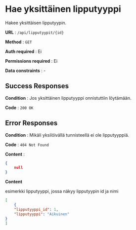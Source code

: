 # Hae yksittäinen lipputyyppi

Hakee yksittäisen lipputyypin.

**URL** : `/api/lipputyypit/{id}`

**Method** : `GET`

**Auth required** : Ei

**Permissions required** : Ei

**Data constraints** : -

## Success Responses

**Condition** : Jos yksittäinen lipputyyppi onnistuttiin löytämään.

**Code** : `200 OK`

## Error Responses

**Condition** : Mikäli yksilöivällä tunnisteellä ei ole lipputyyppiä.

**Code** : `404 Not Found`

**Content** :

```json
{
    null
}
```

**Content**

esimerkki lipputyyppi, jossa näkyy lipputyypin id ja nimi


```json
[
    {
    "lipputyyppi_id": 1,
    "lipputyyppi": "Aikuinen"
}
]